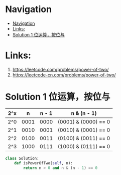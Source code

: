# Navigation
- [Navigation](#navigation)
- [Links:](#links)
- [Solution 1 位运算，按位与](#solution-1-%e4%bd%8d%e8%bf%90%e7%ae%97%e6%8c%89%e4%bd%8d%e4%b8%8e)


# Links:
1. https://leetcode.com/problems/power-of-two/
2. https://leetcode-cn.com/problems/power-of-two/


# Solution 1 位运算，按位与
|  2^x   |   n   |  n - 1  | 	n & (n - 1)         |
|   ---  |  ---  |   ---   |       ---              |
|  2^0   | 0001  |  0000   | (0001) & (0000) == 0   |
|  2^1   | 0010  |  0001   | (0010) & (0001) == 0   |
|  2^2   | 0100  |  0011   | (0100) & (0011) == 0   |  
|  2^3   | 1000  |  0111   | (1000) & (0111) == 0   |  



```python
class Solution:
    def isPowerOfTwo(self, n):
        return n > 0 and n & (n - 1) == 0
```